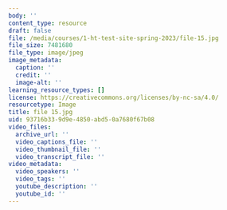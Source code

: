 ```yaml
---
body: ''
content_type: resource
draft: false
file: /media/courses/1-ht-test-site-spring-2023/file-15.jpg
file_size: 7481680
file_type: image/jpeg
image_metadata:
  caption: ''
  credit: ''
  image-alt: ''
learning_resource_types: []
license: https://creativecommons.org/licenses/by-nc-sa/4.0/
resourcetype: Image
title: file 15.jpg
uid: 93716b33-9d9e-4850-abd5-0a7680f67b08
video_files:
  archive_url: ''
  video_captions_file: ''
  video_thumbnail_file: ''
  video_transcript_file: ''
video_metadata:
  video_speakers: ''
  video_tags: ''
  youtube_description: ''
  youtube_id: ''
---
```

